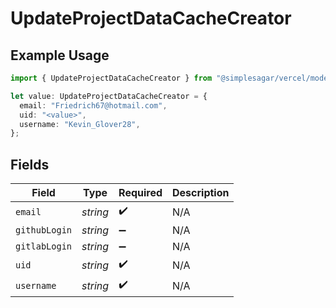 # UpdateProjectDataCacheCreator

## Example Usage

```typescript
import { UpdateProjectDataCacheCreator } from "@simplesagar/vercel/models/updateprojectdatacacheop.js";

let value: UpdateProjectDataCacheCreator = {
  email: "Friedrich67@hotmail.com",
  uid: "<value>",
  username: "Kevin_Glover28",
};
```

## Fields

| Field              | Type               | Required           | Description        |
| ------------------ | ------------------ | ------------------ | ------------------ |
| `email`            | *string*           | :heavy_check_mark: | N/A                |
| `githubLogin`      | *string*           | :heavy_minus_sign: | N/A                |
| `gitlabLogin`      | *string*           | :heavy_minus_sign: | N/A                |
| `uid`              | *string*           | :heavy_check_mark: | N/A                |
| `username`         | *string*           | :heavy_check_mark: | N/A                |